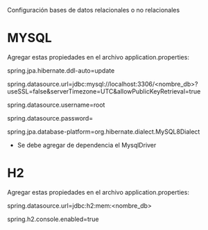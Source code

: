 Configuración bases de datos relacionales o no relacionales

# MYSQL

Agregar estas propiedades en el archivo application.properties:

spring.jpa.hibernate.ddl-auto=update

spring.datasource.url=jdbc:mysql://localhost:3306/<nombre_db>?useSSL=false&serverTimezone=UTC&allowPublicKeyRetrieval=true

spring.datasource.username=root

spring.datasource.password=

spring.jpa.database-platform=org.hibernate.dialect.MySQL8Dialect


- Se debe agregar de dependencia el MysqlDriver

# H2

Agregar estas propiedades en el archivo application.properties:

spring.datasource.url=jdbc:h2:mem:<nombre_db>

spring.h2.console.enabled=true
